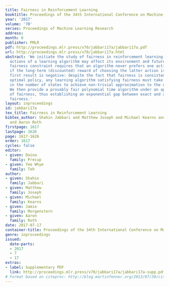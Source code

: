 ```yaml
---
title: Fairness in Reinforcement Learning
booktitle: Proceedings of the 34th International Conference on Machine Learning
year: '2017'
volume: '70'
series: Proceedings of Machine Learning Research
address: 
month: 0
publisher: PMLR
pdf: http://proceedings.mlr.press/v70/jabbari17a/jabbari17a.pdf
url: http://proceedings.mlr.press/v70/jabbari17a.html
abstract: 'We initiate the study of fairness in reinforcement learning, where the
  actions of a learning algorithm may affect its environment and future rewards. Our
  fairness constraint requires that an algorithm never prefers one action over another
  if the long-term (discounted) reward of choosing the latter action is higher. Our
  first result is negative: despite the fact that fairness is consistent with the
  optimal policy, any learning algorithm satisfying fairness must take time exponential
  in the number of states to achieve non-trivial approximation to the optimal policy.
  We then provide a provably fair polynomial time algorithm under an approximate notion
  of fairness, thus establishing an exponential gap between exact and approximate
  fairness.'
layout: inproceedings
id: jabbari17a
tex_title: Fairness in Reinforcement Learning
bibtex_author: Shahin Jabbari and Matthew Joseph and Michael Kearns and Jamie Morgenstern
  and Aaron Roth
firstpage: 1617
lastpage: 1626
page: 1617-1626
order: 1617
cycles: false
editor:
- given: Doina
  family: Precup
- given: Yee Whye
  family: Teh
author:
- given: Shahin
  family: Jabbari
- given: Matthew
  family: Joseph
- given: Michael
  family: Kearns
- given: Jamie
  family: Morgenstern
- given: Aaron
  family: Roth
date: 2017-07-17
container-title: Proceedings of the 34th International Conference on Machine Learning
genre: inproceedings
issued:
  date-parts:
  - 2017
  - 7
  - 17
extras:
- label: Supplementary PDF
  link: http://proceedings.mlr.press/v70/jabbari17a/jabbari17a-supp.pdf
# Format based on citeproc: http://blog.martinfenner.org/2013/07/30/citeproc-yaml-for-bibliographies/
---
```

